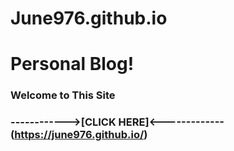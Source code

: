 # June976.github.io
# Personal Blog!
### Welcome to This Site
### ------------>[CLICK HERE]<-------------(https://june976.github.io/)
